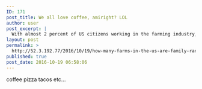 ```yaml
---
ID: 171
post_title: We all love coffee, amiright? LOL
author: user
post_excerpt: |
  With almost 2 percent of US citizens working in the farming industry, naturally the majority of those farms are both family-owned and family-ran.
layout: post
permalink: >
  http://52.3.192.77/2016/10/19/how-many-farms-in-the-us-are-family-ran/
published: true
post_date: 2016-10-19 06:58:06
---
```

coffee pizza tacos etc...